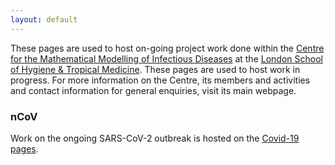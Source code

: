 ```yaml
---
layout: default
---
```


These pages are used to host on-going project work done within the <a href="//cmmid.lshtm.ac.uk" target="_blank">Centre for the Mathematical Modelling of Infectious Diseases</a> at the <a href="//www.lshtm.ac.uk" target="_blank">London School of Hygiene & Tropical Medicine</a>. These pages are used to host work in progress. For more information on the Centre, its members and activities and contact information for general enquiries, visit its main webpage.

### nCoV

Work on the ongoing SARS-CoV-2 outbreak is hosted on the [Covid-19 pages](topics/covid19/).